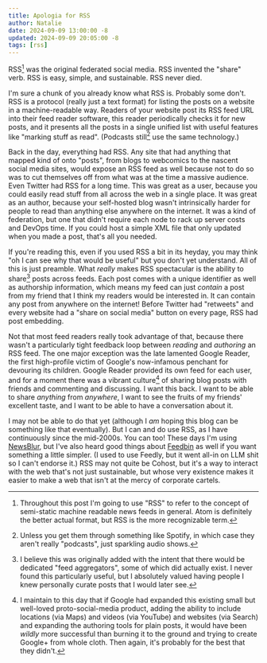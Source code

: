 ```yaml
---
title: Apologia for RSS
author: Natalie
date: 2024-09-09 13:00:00 -8
updated: 2024-09-09 20:05:00 -8
tags: [rss]
---
```


RSS[^1] was the original federated social media. RSS invented the "share" verb.
RSS is easy, simple, and sustainable. RSS never died.

I'm sure a chunk of you already know what RSS is. Probably some don't. RSS is a
protocol (really just a text format) for listing the posts on a website in a
machine-readable way. Readers of your website post its RSS feed URL into their
feed reader software, this reader periodically checks it for new posts, and it
presents all the posts in a single unified list with useful features like
"marking stuff as read". (Podcasts still[^2] use the same technology.)

Back in the day, everything had RSS. Any site that had anything that mapped kind
of onto "posts", from blogs to webcomics to the nascent social media sites,
would expose an RSS feed as well because not to do so was to cut themselves off
from what was at the time a massive audience. Even Twitter had RSS for a long
time. This was great as a user, because you could easily read stuff from all
across the web in a single place. It was great as an author, because your
self-hosted blog wasn't intrinsically harder for people to read than anything
else anywhere on the internet. It was a kind of federation, but one that didn't
require each node to rack up server costs and DevOps time. If you could host a
simple XML file that only updated when you made a post, that's all you needed.

If you're reading this, even if you used RSS a bit in its heyday, you may think
"oh I can see why that would be useful" but you don't yet understand. All of
this is just preamble. What _really_ makes RSS spectacular is the ability to
share[^3] posts across feeds. Each post comes with a unique identifier as well
as authorship information, which means my feed can just _contain_ a post from my
friend that I think my readers would be interested in. It can contain any post
from anywhere on the internet! Before Twitter had "retweets" and every website
had a "share on social media" button on every page, RSS had post embedding.

Not that most feed readers really took advantage of that, because there wasn't a
particularly tight feedback loop between _reading_ and _authoring_ an RSS feed.
The one major exception was the late lamented Google Reader, the first
high-profile victim of Google's now-infamous penchant for devouring its
children. Google Reader provided its own feed for each user, and for a moment
there was a vibrant culture[^4] of sharing blog posts with friends and
commenting and discussing. I want this back. I want to be able to share
_anything_ from _anywhere_, I want to see the fruits of my friends' excellent
taste, and I want to be able to have a conversation about it.

I may not be able to do that yet (although I _am_ hoping this blog can be
something like that eventually). But I can and do use RSS, as I have
continuously since the mid-2000s. You can too! These days I'm using
[NewsBlur](https://newsblur.com), but I've also heard good things about
[Feedbin](https://feedbin.com/) as well if you want something a little simpler.
(I used to use Feedly, but it went all-in on LLM shit so I can't endorse it.)
RSS may not quite be Cohost, but it's a way to interact with the web that's not
just sustainable, but whose very existence makes it easier to make a web that
isn't at the mercy of corporate cartels.

[^1]:
    Throughout this post I'm going to use "RSS" to refer to the concept of
    semi-static machine readable news feeds in general. Atom is definitely the
    better actual format, but RSS is the more recognizable term.

[^2]:
    Unless you get them through something like Spotify, in which case they
    aren't really "podcasts", just sparkling audio shows.

[^3]:
    I believe this was originally added with the intent that there would be
    dedicated "feed aggregators", some of which did actually exist. I never
    found this particularly useful, but I absolutely valued having people I
    knew personally curate posts that I would later see.

[^4]:
    I maintain to this day that if Google had expanded this existing small but
    well-loved proto-social-media product, adding the ability to include
    locations (via Maps) and videos (via YouTube) and websites (via Search) and
    expanding the authoring tools for plain posts, it would have been _wildly_
    more successful than burning it to the ground and trying to create Google+
    from whole cloth. Then again, it's probably for the best that they didn't.
